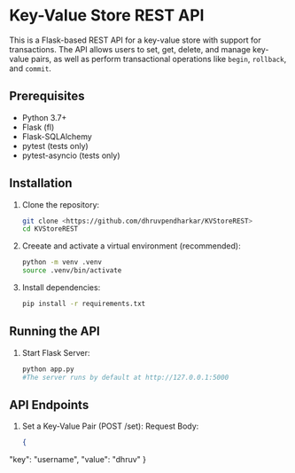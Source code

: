 # Key-Value Store REST API

This is a Flask-based REST API for a key-value store with support for transactions. The API allows users to set, get, delete, and manage key-value pairs, as well as perform transactional operations like `begin`, `rollback`, and `commit`.

## Prerequisites

- Python 3.7+
- Flask (fl)
- Flask-SQLAlchemy
- pytest (tests only)
- pytest-asyncio (tests only)

## Installation

1. Clone the repository:
   ```bash
   git clone <https://github.com/dhruvpendharkar/KVStoreREST>
   cd KVStoreREST

2. Creeate and activate a virtual environment (recommended):
   ```bash
   python -m venv .venv
   source .venv/bin/activate
3. Install dependencies:
   ```bash
   pip install -r requirements.txt

## Running the API

1. Start Flask Server:
   ```bash
   python app.py
   #The server runs by default at http://127.0.0.1:5000

## API Endpoints

1. Set a Key-Value Pair (POST /set):
  Request Body:
   ```json
   {
  "key": "username",
  "value": "dhruv"
   }
   





   
